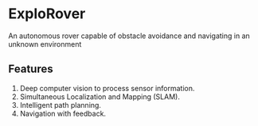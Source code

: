 # ExploRover
An autonomous rover capable of obstacle avoidance and navigating in an unknown environment

## Features
1. Deep computer vision to process sensor information.
2. Simultaneous Localization and Mapping (SLAM).
3. Intelligent path planning.
4. Navigation with feedback.
